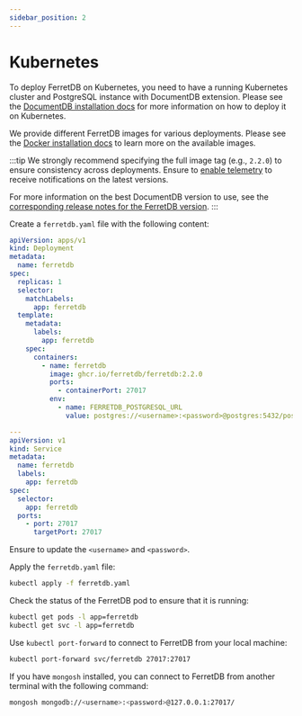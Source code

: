 ```yaml
---
sidebar_position: 2
---
```


# Kubernetes

To deploy FerretDB on Kubernetes, you need to have a running Kubernetes cluster and PostgreSQL instance with DocumentDB extension.
Please see the [DocumentDB installation docs](../documentdb/kubernetes.md) for more information on how to deploy it on Kubernetes.

We provide different FerretDB images for various deployments.
Please see the [Docker installation docs](docker.md) to learn more on the available images.

:::tip
We strongly recommend specifying the full image tag (e.g., `2.2.0`)
to ensure consistency across deployments.
Ensure to [enable telemetry](../../telemetry.md) to receive notifications on the latest versions.

For more information on the best DocumentDB version to use, see the [corresponding release notes for the FerretDB version](https://github.com/FerretDB/FerretDB/releases/).
:::

Create a `ferretdb.yaml` file with the following content:

```yaml
apiVersion: apps/v1
kind: Deployment
metadata:
  name: ferretdb
spec:
  replicas: 1
  selector:
    matchLabels:
      app: ferretdb
  template:
    metadata:
      labels:
        app: ferretdb
    spec:
      containers:
        - name: ferretdb
          image: ghcr.io/ferretdb/ferretdb:2.2.0
          ports:
            - containerPort: 27017
          env:
            - name: FERRETDB_POSTGRESQL_URL
              value: postgres://<username>:<password>@postgres:5432/postgres

---
apiVersion: v1
kind: Service
metadata:
  name: ferretdb
  labels:
    app: ferretdb
spec:
  selector:
    app: ferretdb
  ports:
    - port: 27017
      targetPort: 27017
```

Ensure to update the `<username>` and `<password>`.

Apply the `ferretdb.yaml` file:

```sh
kubectl apply -f ferretdb.yaml
```

Check the status of the FerretDB pod to ensure that it is running:

```sh
kubectl get pods -l app=ferretdb
kubectl get svc -l app=ferretdb
```

Use `kubectl port-forward` to connect to FerretDB from your local machine:

```sh
kubectl port-forward svc/ferretdb 27017:27017
```

If you have `mongosh` installed, you can connect to FerretDB from another terminal with the following command:

```sh
mongosh mongodb://<username>:<password>@127.0.0.1:27017/
```
